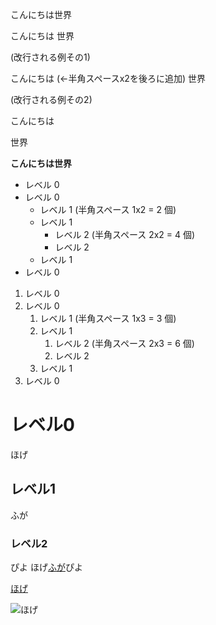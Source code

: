こんにちは世界

こんにちは
世界

(改行される例その1)

こんにちは  (←半角スペースx2を後ろに追加)
世界

(改行される例その2)

こんにちは

世界

**こんにちは世界**

- レベル 0
- レベル 0
  - レベル 1 (半角スペース 1x2 = 2 個)
  - レベル 1
    - レベル 2 (半角スペース 2x2 = 4 個)
    - レベル 2
  - レベル 1
- レベル 0

1. レベル 0
1. レベル 0
   1. レベル 1 (半角スペース 1x3 = 3 個)
   1. レベル 1
      1. レベル 2 (半角スペース 2x3 = 6 個)
      1. レベル 2
   1. レベル 1
1. レベル 0

# レベル0

ほげ

## レベル1

ふが

### レベル2

ぴよ
ほげ[ふが](https://github.com/)ぴよ

[ほげ](./fuga/hoge.md)

![ほげ](https://1.bp.blogspot.com/-WoPLgzbefuw/X-FcxFa-YjI/AAAAAAABdE0/42S9V3wWi400mGKLEiB_pQT-dqTKT28kwCNcBGAsYHQ/s1156/onepiece14_enel.png)





